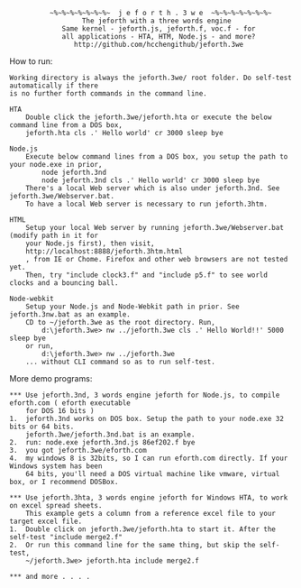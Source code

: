 ﻿ 
              ~%~%~%~%~%~%~%~  j e f o r t h . 3 w e  ~%~%~%~%~%~%~%~
                      The jeforth with a three words engine
                 Same kernel - jeforth.js, jeforth.f, voc.f - for 
                 all applications - HTA, HTM, Node.js - and more?
                    http://github.com/hcchengithub/jeforth.3we
How to run:

    Working directory is always the jeforth.3we/ root folder. Do self-test automatically if there
    is no further forth commands in the command line.

    HTA
        Double click the jeforth.3we/jeforth.hta or execute the below command line from a DOS box,
        jeforth.hta cls .' Hello world' cr 3000 sleep bye

    Node.js
        Execute below command lines from a DOS box, you setup the path to your node.exe in prior,
			node jeforth.3nd
			node jeforth.3nd cls .' Hello world' cr 3000 sleep bye
        There's a local Web server which is also under jeforth.3nd. See jeforth.3we/Webserver.bat.
        To have a local Web server is necessary to run jeforth.3htm.

    HTML
        Setup your local Web server by running jeforth.3we/Webserver.bat (modify path in it for 
        your Node.js first), then visit,
        http://localhost:8888/jeforth.3htm.html
        , from IE or Chome. Firefox and other web browsers are not tested yet.
        Then, try "include clock3.f" and "include p5.f" to see world clocks and a bouncing ball.

	Node-webkit
		Setup your Node.js and Node-Webkit path in prior. See jeforth.3nw.bat as an example. 
		CD to ~/jeforth.3we as the root directory. Run,
			d:\jeforth.3we> nw ../jeforth.3we cls .' Hello World!!' 5000 sleep bye
		or run,
			d:\jeforth.3we> nw ../jeforth.3we
		... without CLI command so as to run self-test.
	
More demo programs:

    *** Use jeforth.3nd, 3 words engine jeforth for Node.js, to compile eforth.com ( eforth executable
        for DOS 16 bits )
    1.  jeforth.3nd works on DOS box. Setup the path to your node.exe 32 bits or 64 bits.
        jeforth.3we/jeforth.3nd.bat is an example.
    2.  run: node.exe jeforth.3nd.js 86ef202.f bye
    3.  you got jeforth.3we/eforth.com
    4.  my windows 8 is 32bits, so I can run eforth.com directly. If your Windows system has been
        64 bits, you'll need a DOS virtual machine like vmware, virtual box, or I recommend DOSBox.

    *** Use jeforth.3hta, 3 words engine jeforth for Windows HTA, to work on excel spread sheets.
        This example gets a column from a reference excel file to your target excel file.
    1.  Double click on jeforth.3we/jeforth.hta to start it. After the self-test "include merge2.f"
    2.  Or run this command line for the same thing, but skip the self-test,
        ~/jeforth.3we> jeforth.hta include merge2.f

    *** and more . . . . 


